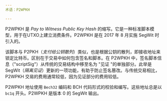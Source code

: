 ```yaml
---
术语：P2WPKH

---
```

P2WPKH 是 *Pay to Witness Public Key Hash* 的缩写。它是一种标准脚本模型，用于在UTXO上建立消费条件。P2WPKH 是在 2017 年 8 月实施 SegWit 时引入的。

该脚本与 P2PKH（*支付给公钥散列*）类似，也是根据公钥的散列，即接收地址来锁定比特币。区别在于交易中如何包含签名和脚本。在 P2WPKH 中，签名脚本信息（"scriptSig"）从传统的交易结构中移至名为 "见证 "的单独部分。此举是 SegWit（*隔离见证*）更新的一项功能，有助于防止签名篡改。与传统交易相比，P2WPKH 交易的费用通常较低，因为见证部分的费用较低。

P2WPKH 地址使用 `Bech32` 编码和 BCH 代码形式的校验和编写。这些地址总是以 `bc1q` 开头。P2WPKH 是版本 0 的 SegWit 输出。